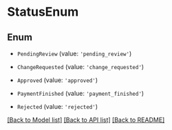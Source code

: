 # StatusEnum


## Enum

* `PendingReview` (value: `'pending_review'`)

* `ChangeRequested` (value: `'change_requested'`)

* `Approved` (value: `'approved'`)

* `PaymentFinished` (value: `'payment_finished'`)

* `Rejected` (value: `'rejected'`)

[[Back to Model list]](../README.md#documentation-for-models) [[Back to API list]](../README.md#documentation-for-api-endpoints) [[Back to README]](../README.md)
